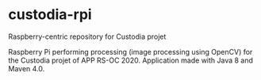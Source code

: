 # custodia-rpi
Raspberry-centric repository for Custodia projet

Raspberry Pi performing processing (image processing using OpenCV) for the Custodia projet of APP RS-OC 2020.
Application made with Java 8 and Maven 4.0.

